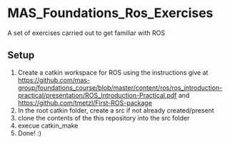 # MAS_Foundations_Ros_Exercises
A set of exercises carried out to get familiar with ROS

## Setup
1. Create a catkin workspace for ROS using the instructions give at https://github.com/mas-group/foundations_course/blob/master/content/ros/ros_introduction-practical/presentation/ROS_Introduction-Practical.pdf and https://github.com/tmetzl/First-ROS-package
2. In the root catkin folder, create a src if not already created/present
3. clone the contents of the this repository into the src folder
4. execue catkin_make
5. Done! :)
